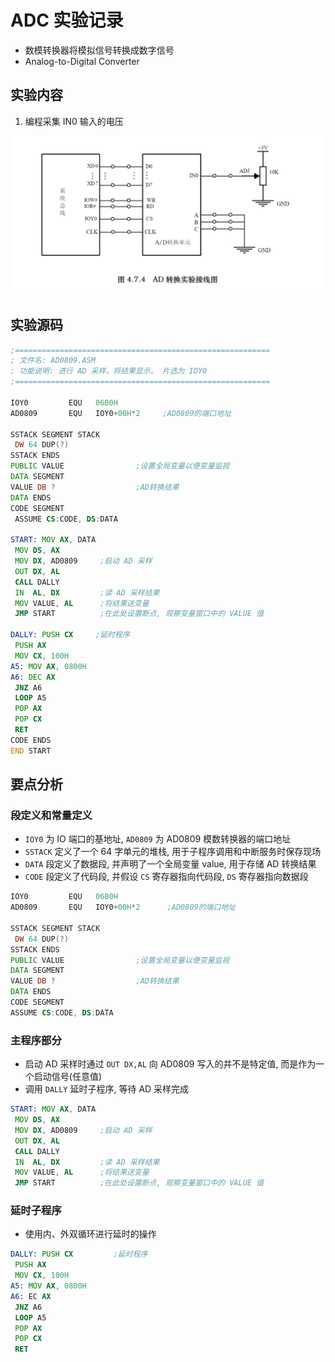 # ADC 实验记录

- 数模转换器将模拟信号转换成数字信号
- Analog-to-Digital Converter

## 实验内容

1. 编程采集 IN0 输入的电压

![linking diagram](./images/A-D实验接线图.png)

## 实验源码

```asm
;=========================================================
; 文件名: AD0809.ASM
; 功能说明: 进行 AD 采样，将结果显示。 片选为 IOY0
;=========================================================

IOY0         EQU   0600H 
AD0809       EQU   IOY0+00H*2     ;AD0809的端口地址

SSTACK SEGMENT STACK
 DW 64 DUP(?)
SSTACK ENDS
PUBLIC VALUE                ;设置全局变量以便变量监视
DATA SEGMENT
VALUE DB ?                  ;AD转换结果
DATA ENDS
CODE SEGMENT
 ASSUME CS:CODE, DS:DATA

START: MOV AX, DATA
 MOV DS, AX
 MOV DX, AD0809     ;启动 AD 采样
 OUT DX, AL
 CALL DALLY
 IN  AL, DX         ;读 AD 采样结果
 MOV VALUE, AL      ;将结果送变量
 JMP START          ;在此处设置断点, 观察变量窗口中的 VALUE 值

DALLY: PUSH CX     ;延时程序
 PUSH AX
 MOV CX, 100H
A5: MOV AX, 0800H
A6: DEC AX
 JNZ A6
 LOOP A5
 POP AX
 POP CX
 RET
CODE ENDS
END START
```

## 要点分析

### 段定义和常量定义

- `IOY0` 为 IO 端口的基地址, `AD0809` 为 AD0809 模数转换器的端口地址
- `SSTACK` 定义了一个 64 字单元的堆栈, 用于子程序调用和中断服务时保存现场
- `DATA` 段定义了数据段, 并声明了一个全局变量 value, 用于存储 AD 转换结果
- `CODE` 段定义了代码段, 并假设 `CS` 寄存器指向代码段, `DS` 寄存器指向数据段

```asm
IOY0         EQU   0600H 
AD0809       EQU   IOY0+00H*2      ;AD0809的端口地址

SSTACK SEGMENT STACK
 DW 64 DUP(?)
SSTACK ENDS
PUBLIC VALUE                ;设置全局变量以便变量监视
DATA SEGMENT
VALUE DB ?                  ;AD转换结果
DATA ENDS
CODE SEGMENT
ASSUME CS:CODE, DS:DATA
```

### 主程序部分

- 启动 AD 采样时通过 `OUT DX,AL` 向 AD0809 写入的并不是特定值, 而是作为一个启动信号(任意值)
- 调用 `DALLY` 延时子程序, 等待 AD 采样完成

```asm
START: MOV AX, DATA
 MOV DS, AX
 MOV DX, AD0809     ;启动 AD 采样
 OUT DX, AL
 CALL DALLY
 IN  AL, DX         ;读 AD 采样结果
 MOV VALUE, AL      ;将结果送变量
 JMP START          ;在此处设置断点, 观察变量窗口中的 VALUE 值
```

### 延时子程序

- 使用内、外双循环进行延时的操作

```asm
DALLY: PUSH CX         ;延时程序
 PUSH AX
 MOV CX, 100H
A5: MOV AX, 0800H
A6: EC AX
 JNZ A6
 LOOP A5
 POP AX
 POP CX
 RET
```
